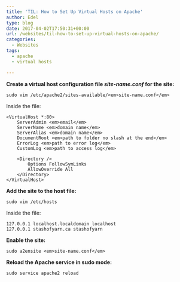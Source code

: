 ```yaml
---
title: 'TIL: How to Set Up Virtual Hosts on Apache'
author: Edel
type: blog
date: 2017-04-02T17:50:31+00:00
url: /websites/til-how-to-set-up-virtual-hosts-on-apache/
categories:
  - Websites
tags:
  - apache
  - virtual hosts

---
```

**Create a virtual host configuration file _site-name.conf_ for the site:**

    sudo vim /etc/apache2/sites-available/<em>site-name.conf</em>

Inside the file:

    <VirtualHost *:80>
        ServerAdmin <em>email</em>
        ServerName <em>domain name</em>
        ServerAlias <em>domain name</em>
        DocumentRoot <em>path to folder no slash at the end</em>
        ErrorLog <em>path to error log</em>
        CustomLog <em>path to access log</em>
    
        <Directory />
            Options FollowSymLinks
            AllowOverride All
        </Directory>
    </VirtualHost>

**Add the site to the host file:**

    sudo vim /etc/hosts

Inside the file:

    127.0.0.1 localhost.localdomain localhost
    127.0.0.1 stashofyarn.ca stashofyarn

**Enable the site:**

    sudo a2ensite <em>site-name.conf</em>

**Reload the Apache service in sudo mode:**

    sudo service apache2 reload